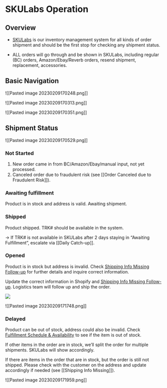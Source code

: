 # SKULabs Operation
## Overview
- [SKULabs](https://app.skulabs.com/) is our inventory management system for all kinds of order shipment and should be the first stop for checking any shipment status. 

- ALL orders will go through and be shown in SKULabs, including regular (BC) orders, Amazon/Ebay/Reverb orders, resend shipment, replacement, accessories. 

## Basic Navigation
![[Pasted image 20230209170248.png]]

![[Pasted image 20230209170313.png]]

![[Pasted image 20230209170351.png]]

## Shipment Status
![[Pasted image 20230209170529.png]]

### Not Started
1. New order came in from BC/Amazon/Ebay/manual input, not yet processed.
2. Canceled order due to fraudulent risk (see [[Order Canceled due to Fraudulent Risk]]).

  
### Awaiting fulfillment
Product is in stock and address is valid. Awaiting shipment.
  
### Shipped
Product shipped. TRK# should be available in the system.

→ If TRK# is not available in SKULabs after 2 days staying in “Awaiting Fulfillment”, escalate via [[Daily Catch-up]].

### Opened
Product is in stock but address is invalid. Check [Shipping Info Missing Follow-up](https://docs.google.com/spreadsheets/d/1JGEB4lF3NW7xdm78EnAu3EREmbbfI07jiRqdN3u9QWw/edit?usp=sharing) for further details and inquire correct information.

Update the correct information in Shopify and [Shipping Info Missing Follow-up](https://docs.google.com/spreadsheets/d/1JGEB4lF3NW7xdm78EnAu3EREmbbfI07jiRqdN3u9QWw/edit?usp=sharing). Logistics team will follow up and ship the order.

**![](https://lh5.googleusercontent.com/8gHhmcTU_7gQR6aQRa_SnIgctQNlhV9_3lmAaucsEG28wXCBmokiquiyZ-1oUaXuPmiBOXhnxy7fZVC9N_56FeEl7psNrhAsEjmr4rEZc0ETmGUu4Chi0ZQB-6h6x5rgYsJItreLTMFW8rjYnGi2LsJvxw=s2048)**

![[Pasted image 20230209171748.png]]

### Delayed
Product can be out of stock, address could also be invalid. Check [Fulfillment Schedule & Availability](https://docs.google.com/spreadsheets/d/13mK6KP4YmWGT_NyAHVbmFVl5Wj5khDcB1fvpsDKTL24/edit?usp=sharing) to see if the item is out of stock.

If other items in the order are in stock, we’ll split the order for multiple shipments. SKULabs will show accordingly.

If there are items in the order that are in stock, but the order is still not shipped. Please check with the customer on the address and update accordingly if needed (see [[Shipping Info Missing]]).

![[Pasted image 20230209171959.png]]
